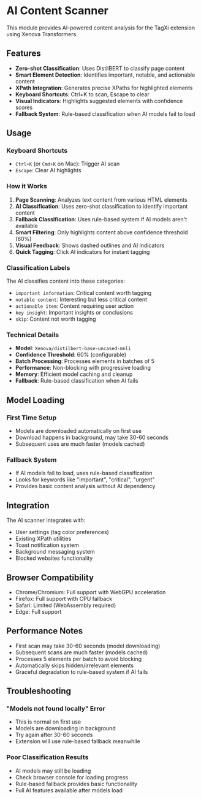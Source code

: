 # AI Content Scanner

This module provides AI-powered content analysis for the TagXi extension using Xenova Transformers.

## Features

- **Zero-shot Classification**: Uses DistilBERT to classify page content
- **Smart Element Detection**: Identifies important, notable, and actionable content
- **XPath Integration**: Generates precise XPaths for highlighted elements
- **Keyboard Shortcuts**: Ctrl+K to scan, Escape to clear
- **Visual Indicators**: Highlights suggested elements with confidence scores
- **Fallback System**: Rule-based classification when AI models fail to load

## Usage

### Keyboard Shortcuts
- `Ctrl+K` (or `Cmd+K` on Mac): Trigger AI scan
- `Escape`: Clear AI highlights

### How it Works

1. **Page Scanning**: Analyzes text content from various HTML elements
2. **AI Classification**: Uses zero-shot classification to identify important content
3. **Fallback Classification**: Uses rule-based system if AI models aren't available
4. **Smart Filtering**: Only highlights content above confidence threshold (60%)
5. **Visual Feedback**: Shows dashed outlines and AI indicators
6. **Quick Tagging**: Click AI indicators for instant tagging

### Classification Labels

The AI classifies content into these categories:
- `important information`: Critical content worth tagging
- `notable content`: Interesting but less critical content  
- `actionable item`: Content requiring user action
- `key insight`: Important insights or conclusions
- `skip`: Content not worth tagging

### Technical Details

- **Model**: `Xenova/distilbert-base-uncased-mnli`
- **Confidence Threshold**: 60% (configurable)
- **Batch Processing**: Processes elements in batches of 5
- **Performance**: Non-blocking with progressive loading
- **Memory**: Efficient model caching and cleanup
- **Fallback**: Rule-based classification when AI fails

## Model Loading

### First Time Setup
- Models are downloaded automatically on first use
- Download happens in background, may take 30-60 seconds
- Subsequent uses are much faster (models cached)

### Fallback System
- If AI models fail to load, uses rule-based classification
- Looks for keywords like "important", "critical", "urgent"
- Provides basic content analysis without AI dependency

## Integration

The AI scanner integrates with:
- User settings (tag color preferences)
- Existing XPath utilities
- Toast notification system
- Background messaging system
- Blocked websites functionality

## Browser Compatibility

- Chrome/Chromium: Full support with WebGPU acceleration
- Firefox: Full support with CPU fallback
- Safari: Limited (WebAssembly required)
- Edge: Full support

## Performance Notes

- First scan may take 30-60 seconds (model downloading)
- Subsequent scans are much faster (models cached)
- Processes 5 elements per batch to avoid blocking
- Automatically skips hidden/irrelevant elements
- Graceful degradation to rule-based system if AI fails

## Troubleshooting

### "Models not found locally" Error
- This is normal on first use
- Models are downloading in background
- Try again after 30-60 seconds
- Extension will use rule-based fallback meanwhile

### Poor Classification Results
- AI models may still be loading
- Check browser console for loading progress
- Rule-based fallback provides basic functionality
- Full AI features available after models load